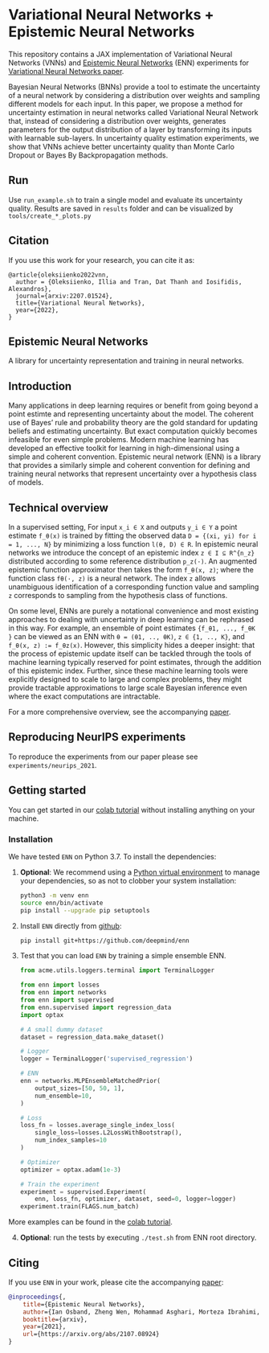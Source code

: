 # Variational Neural Networks + Epistemic Neural Networks

This repository contains a JAX implementation of Variational Neural Networks (VNNs) and [Epistemic Neural Networks](https://arxiv.org/abs/2107.08924) (ENN) experiments for [Variational Neural Networks paper](https://arxiv.org/abs/2207.01524).

Bayesian Neural Networks (BNNs) provide a tool to estimate the uncertainty of a neural network by considering a distribution over weights and sampling different models for each input. In this paper, we propose a method for uncertainty estimation in neural networks called Variational Neural Network that, instead of considering a distribution over weights, generates parameters for the output distribution of a layer by transforming its inputs with learnable sub-layers. In uncertainty quality estimation experiments, we show that VNNs achieve better uncertainty quality than Monte Carlo Dropout or Bayes By Backpropagation methods.

## Run

Use `run_example.sh` to train a single model and evaluate its uncertainty quality. Results are saved in `results` folder and can be visualized by `tools/create_*_plots.py`

## Citation

If you use this work for your research, you can cite it as:
```
@article{oleksiienko2022vnn,
  author = {Oleksiienko, Illia and Tran, Dat Thanh and Iosifidis, Alexandros},
  journal={arxiv:2207.01524}, 
  title={Variational Neural Networks}, 
  year={2022},
}
```

## Epistemic Neural Networks

A library for uncertainty representation and training in neural networks.

## Introduction
Many applications in deep learning requires or benefit from going beyond a
point estimte and representing uncertainty about the model. The coherent use
of Bayes’ rule and probability theory are the gold standard for updating
beliefs and estimating uncertainty. But exact computation quickly becomes
infeasible for even simple problems. Modern machine learning has developed an
effective toolkit for learning in high-dimensional using a simple and
coherent convention. Epistemic neural network (ENN) is a library that
provides a similarly simple and coherent convention for defining and training
neural networks that represent uncertainty over a hypothesis class of models.

## Technical overview
In a supervised setting, For input `x_i ∈ X` and
outputs `y_i ∈ Y` a point estimate `f_θ(x)` is trained by fitting the
observed data `D = {(xi, yi) for i = 1, ..., N}` by minimizing a loss
function `l(θ, D) ∈ R`. In epistemic neural networks we
introduce the concept of an epistemic index `z ∈ I ⊆ R^{n_z}` distributed
according to some reference distribution `p_z(·)`. An augmented epistemic
function approximator then takes the form `f_θ(x, z)`; where the function
class `fθ(·, z)` is a neural network. The index `z` allows unambiguous
identification of a corresponding function value and sampling `z` corresponds
to sampling from the hypothesis class of functions.

On some level, ENNs are purely a notational convenience and most existing
approaches to dealing with uncertainty in deep learning can be rephrased in
this way. For example, an ensemble of point estimates `{f_θ1, ..., f_θK }`
can be viewed as an ENN with `θ = (θ1, .., θK)`, `z ∈ {1, .., K}`, and
`f_θ(x, z) := f_θz(x)`. However, this simplicity hides a deeper insight: that
the process of epistemic update itself can be tackled through the tools of
machine learning typically reserved for point estimates, through the addition
of this epistemic index. Further, since these machine learning tools were
explicitly designed to scale to large and complex problems, they might
provide tractable approximations to large scale Bayesian inference even where
the exact computations are intractable.

For a more comprehensive overview, see the accompanying [paper].

## Reproducing NeurIPS experiments

To reproduce the experiments from our paper please see `experiments/neurips_2021`.

## Getting started

You can get started in our [colab tutorial] without installing anything on your
machine.

### Installation

We have tested `ENN` on Python 3.7. To install the dependencies:

1.  **Optional**: We recommend using a
    [Python virtual environment](https://docs.python.org/3/tutorial/venv.html)
    to manage your dependencies, so as not to clobber your system installation:

    ```bash
    python3 -m venv enn
    source enn/bin/activate
    pip install --upgrade pip setuptools
    ```

2.  Install `ENN` directly from [github](https://github.com/deepmind/enn):

    ```bash
    pip install git+https://github.com/deepmind/enn
    ```
3.  Test that you can load `ENN` by training a simple ensemble ENN.

    ```python
    from acme.utils.loggers.terminal import TerminalLogger

    from enn import losses
    from enn import networks
    from enn import supervised
    from enn.supervised import regression_data
    import optax

    # A small dummy dataset
    dataset = regression_data.make_dataset()

    # Logger
    logger = TerminalLogger('supervised_regression')

    # ENN
    enn = networks.MLPEnsembleMatchedPrior(
        output_sizes=[50, 50, 1],
        num_ensemble=10,
    )

    # Loss
    loss_fn = losses.average_single_index_loss(
        single_loss=losses.L2LossWithBootstrap(),
        num_index_samples=10
    )

    # Optimizer
    optimizer = optax.adam(1e-3)

    # Train the experiment
    experiment = supervised.Experiment(
        enn, loss_fn, optimizer, dataset, seed=0, logger=logger)
    experiment.train(FLAGS.num_batch)
    ```

More examples can be found in the [colab tutorial].

4. **Optional**: run the tests by executing `./test.sh` from ENN root directory.

## Citing

If you use `ENN` in your work, please cite the accompanying [paper]:

```bibtex
@inproceedings{,
    title={Epistemic Neural Networks},
    author={Ian Osband, Zheng Wen, Mohammad Asghari, Morteza Ibrahimi, Xiyuan Lu, Benjamin Van Roy},
    booktitle={arxiv},
    year={2021},
    url={https://arxiv.org/abs/2107.08924}
}
```

[colab tutorial]: https://colab.research.google.com/github/deepmind/enn/blob/master/supervised/demo.ipynb
[paper]: https://arxiv.org/abs/2107.08924
